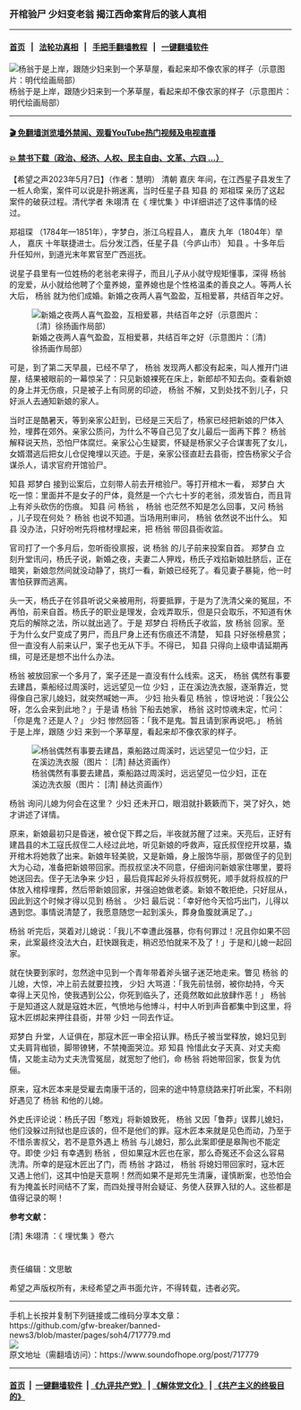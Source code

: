 ### 开棺验尸 少妇变老翁 揭江西命案背后的骇人真相
------------------------

#### [首页](https://github.com/gfw-breaker/banned-news3/blob/master/README.md) &nbsp;&nbsp;|&nbsp;&nbsp; [法轮功真相](https://github.com/begood0513/basic/blob/master/README.md)  &nbsp;&nbsp;|&nbsp;&nbsp; [手把手翻墙教程](https://github.com/gfw-breaker/guides/wiki)  &nbsp;&nbsp;|&nbsp;&nbsp; [一键翻墙软件](https://github.com/gfw-breaker/nogfw/blob/master/README.md)  



<div><img alt="杨翁于是上岸，跟随少妇来到一个茅草屋，看起来却不像农家的样子（示意图片：明代绘画局部）" src="https://img.soundofhope.org/2023-05/1683502682312.jpg"/>
<br/><figcaption class="caption">
 杨翁于是上岸，跟随少妇来到一个茅草屋，看起来却不像农家的样子（示意图片：明代绘画局部）
</figcaption></div><hr/>

#### [ 🎬  免翻墙浏览墙外禁闻、观看YouTube热门视频及电视直播](https://github.com/gfw-breaker/HelloWorld)

#### [ 💥  禁书下载（政治、经济、人权、民主自由、文革、六四 ...）](https://github.com/gfw-breaker/books/blob/master/README.md)

<div><div class="Content__Wrapper sc-1bvya0-0 elmmKw article_body" data-checkusr="" itemprop="articleBody">
 <div id="post_place_1">
 </div>
 <p class="meta-top">
  <span class="meta">
   【希望之声2023年5月7日】（作者：慧明）
  </span>
  <ok href="/term/19809">
   清朝
  </ok>
  <ok href="/term/8153">
   嘉庆
  </ok>
  年间，在江西星子县发生了一桩人命案，案件可以说是扑朔迷离，当时任星子县
  <ok href="/term/124917">
   知县
  </ok>
  的
  <ok href="/term/865922">
   郑祖琛
  </ok>
  亲历了这起案件的破获过程。清代学者
  <ok href="/term/565172">
   朱翊清
  </ok>
  在《
  <ok href="/term/565175">
   埋忧集
  </ok>
  》中详细讲述了这件事情的经过。
 </p>
 <p>
  <ok href="/term/865922">
   郑祖琛
  </ok>
  （1784年—1851年），字梦白，浙江乌程县人，
  <ok href="/term/8153">
   嘉庆
  </ok>
  九年（1804年）举人，
  <ok href="/term/8153">
   嘉庆
  </ok>
  十年联捷进士。后分发江西，任星子县（今庐山市）
  <ok href="/term/124917">
   知县
  </ok>
  。十多年后升任知州，到道光末年累官至广西巡抚。
 </p>
 <p>
  说星子县里有一位姓杨的老翁老来得子，而且儿子从小就守规矩懂事，深得
  <ok href="/term/868115">
   杨翁
  </ok>
  的宠爱，从小就给他聘了个童养媳，童养媳也是个性格温柔的善良之人。等两人长大后，
  <ok href="/term/868115">
   杨翁
  </ok>
  就为他们成婚。新婚之夜两人喜气盈盈，互相爱慕，共结百年之好。
 </p>
 <figure class="OImage__StyledFigure-sc-1lfley0-0 jWYblU">
  <img alt="新婚之夜两人喜气盈盈，互相爱慕，共结百年之好（示意图片：〔清〕徐扬画作局部）" src="https://img.soundofhope.org/2022-06/1654667143713.jpg"/>
  <br/><figcaption>
   新婚之夜两人喜气盈盈，互相爱慕，共结百年之好（示意图片：〔清〕徐扬画作局部）
  </figcaption>
 </figure>
 <p>
  可是，到了第二天早晨，已经不早了，
  <ok href="/term/868115">
   杨翁
  </ok>
  发现两人都没有起来，叫人推开门进屋，结果被眼前的一幕惊呆了：只见新娘裸死在床上，新郎却不知去向。查看新娘的身上并无伤痕，只是被子上有同房的印迹，
  <ok href="/term/868115">
   杨翁
  </ok>
  不解，又到处找不到儿子，只好派人去通知新娘的家人。
 </p>
 <p>
  当时正是酷暑天，等到亲家公赶到，已经是三天后了，杨家已经把新娘的尸体入殓，埋葬在郊外。亲家公质问，为什么不等自己见了女儿最后一面再下葬？
  <ok href="/term/868115">
   杨翁
  </ok>
  解释说天热，恐怕尸体腐烂。亲家公心生疑窦，怀疑是杨家父子合谋害死了女儿，女婿潜逃后把女儿仓促掩埋以灭迹。于是，亲家公径直赶去县衙，控告杨家父子合谋杀人，请求官府开馆验尸。
 </p>
 <p>
  <ok href="/term/124917">
   知县
  </ok>
  <ok href="/term/865925">
   郑梦白
  </ok>
  接到讼案后，立刻带人前去开棺验尸。等打开棺木一看，
  <ok href="/term/865925">
   郑梦白
  </ok>
  大吃一惊：里面并不是女子的尸体，竟然是一个六七十岁的老翁，须发皆白，而且背上有斧头砍伤的伤痕。
  <ok href="/term/124917">
   知县
  </ok>
  问
  <ok href="/term/868115">
   杨翁
  </ok>
  ，
  <ok href="/term/868115">
   杨翁
  </ok>
  也茫然不知是怎么回事，又问
  <ok href="/term/868115">
   杨翁
  </ok>
  ，儿子现在何处？
  <ok href="/term/868115">
   杨翁
  </ok>
  也说不知道。当场用刑审问，
  <ok href="/term/868115">
   杨翁
  </ok>
  依然说不出什么。
  <ok href="/term/124917">
   知县
  </ok>
  没办法，只好吩咐先将棺材埋起来，把
  <ok href="/term/868115">
   杨翁
  </ok>
  带回县衙收监。
 </p>
 <p>
  官司打了一个多月后，忽听衙役禀报，说
  <ok href="/term/868115">
   杨翁
  </ok>
  的儿子前来投案自首。
  <ok href="/term/865925">
   郑梦白
  </ok>
  立刻升堂讯问，杨氏子说，新婚之夜，夫妻二人狎戏，杨氏子戏掐新娘肚脐后，正在暗笑，新娘忽然间就没动静了，挑灯一看，新娘已经死了。看见妻子暴毙，他一时害怕获罪而逃离。
 </p>
 <p>
  头一天，杨氏子在邻县听说父亲被用刑，将要抵罪，于是为了洗清父亲的冤屈，不再怕，前来自首。杨氏子的职业是理发，会戏弄取乐，但是只会取乐，不知道有休克后的解除之法，所以就出逃了。于是
  <ok href="/term/865925">
   郑梦白
  </ok>
  将杨氏子收监，放
  <ok href="/term/868115">
   杨翁
  </ok>
  回家。至于为什么女尸变成了男尸，而且尸身上还有伤痕还不清楚，
  <ok href="/term/124917">
   知县
  </ok>
  只好张榜悬赏；但一直没有人前来认尸，案子也无从下手。不得已，
  <ok href="/term/124917">
   知县
  </ok>
  只得向上级申请延期再缉，可是还是想不出什么办法。
 </p>
 <p>
  <ok href="/term/868115">
   杨翁
  </ok>
  被放回家一个多月了，案子还是一直没有什么线索。这天，
  <ok href="/term/868115">
   杨翁
  </ok>
  偶然有事要去建昌，乘船经过周溪时，远远望见一位
  <ok href="/term/320338">
   少妇
  </ok>
  ，正在溪边洗衣服，逐渐靠近，觉得像自己家儿媳妇，就突然喊她一声。
  <ok href="/term/320338">
   少妇
  </ok>
  抬头看见
  <ok href="/term/868115">
   杨翁
  </ok>
  ，惊讶地说：「我公公呀，怎么会来到此地？」于是请
  <ok href="/term/868115">
   杨翁
  </ok>
  下船去她家，
  <ok href="/term/868115">
   杨翁
  </ok>
  这时惊魂未定，忙问：「你是鬼？还是人？」
  <ok href="/term/320338">
   少妇
  </ok>
  惨然回答：「我不是鬼。暂且请到家再说吧。」
  <ok href="/term/868115">
   杨翁
  </ok>
  于是上岸，跟随
  <ok href="/term/320338">
   少妇
  </ok>
  来到一个茅草屋，看起来却不像农家的样子。
 </p>
 <figure class="OImage__StyledFigure-sc-1lfley0-0 jWYblU">
  <img alt="杨翁偶然有事要去建昌，乘船路过周溪时，远远望见一位少妇，正在溪边洗衣服（图片： [清] 赫达资画作）" src="https://img.soundofhope.org/2021-06/1624004431306.jpg"/>
  <br/><figcaption>
   杨翁偶然有事要去建昌，乘船路过周溪时，远远望见一位少妇，正在溪边洗衣服（图片： [清] 赫达资画作）
  </figcaption>
 </figure>
 <p>
  <ok href="/term/868115">
   杨翁
  </ok>
  询问儿媳为何会在这里？
  <ok href="/term/320338">
   少妇
  </ok>
  还未开口，眼泪就扑簌簌而下，哭了好久，她才讲述了详情。
 </p>
 <p>
  原来，新娘最初只是昏迷，被仓促下葬之后，半夜就苏醒了过来。天亮后，正好有建昌县的木工寇氏叔侄二人经过此地，听见新娘的呼救声，寇氏叔侄挖开坟墓，撬开棺木将她救了出来。新娘年轻美貌，又是新婚，身上服饰华丽，那做侄子的见到大为心动，准备把新娘带回家。而叔叔坚决不同意，仔细询问新娘家住哪里，要将她送回去。侄子无法争来
  <ok href="/term/320338">
   少妇
  </ok>
  ，最后竟挥起斧头将叔叔劈死，顺手就将叔叔的尸体放入棺椁埋葬，然后带新娘回家，并强迫她做老婆。新娘不敢拒绝，只好屈从，因此到这个时候才得以见到
  <ok href="/term/868115">
   杨翁
  </ok>
  。
  <ok href="/term/320338">
   少妇
  </ok>
  最后说：「幸好他今天恰巧出门，儿得以遇到您。事情说清楚了，我愿意随您一起到溪头，葬身鱼腹就满足了。」
 </p>
 <p>
  <ok href="/term/868115">
   杨翁
  </ok>
  听完后，哭着对儿媳说：「我儿不幸遭此强暴，你有何罪过！况且你如果不回来，此案最终没法大白，赶快跟我走，稍迟恐怕就来不及了！」于是和儿媳一起回家。
 </p>
 <p>
  就在快要到家时，忽然途中见到一个青年带着斧头锯子迷茫地走来。瞥见
  <ok href="/term/868115">
   杨翁
  </ok>
  的儿媳，大惊，冲上前去就要拉拽，
  <ok href="/term/320338">
   少妇
  </ok>
  大骂道：「我先前怯弱，被你劫持，今天幸得上天见怜，使我遇到公公，你死到临头了，还竟然敢如此放肆作恶！」
  <ok href="/term/868115">
   杨翁
  </ok>
  于是知道这人就是寇姓木匠，气愤地与他博斗，村中人听到声音都集中到这里，将寇木匠绑起来押往县衙，并带
  <ok href="/term/320338">
   少妇
  </ok>
  一同去作证。
 </p>
 <p>
  <ok href="/term/865925">
   郑梦白
  </ok>
  升堂，人证俱在，那寇木匠一审全招认罪。杨氏子被当堂释放，媳妇见到丈夫肩背枷锁，脚带镣铐，不禁掩面哭泣。郑
  <ok href="/term/124917">
   知县
  </ok>
  怜惜此女子天真、对丈夫痴情，又能主动为丈夫洗雪冤屈，就宽恕了他们，命
  <ok href="/term/868115">
   杨翁
  </ok>
  将她带回家，恢复为伉俪。
 </p>
 <p>
  原来，寇木匠本来是受雇去南康干活的，回来的途中特意绕路来打听此案，不料刚好遇见了
  <ok href="/term/868115">
   杨翁
  </ok>
  和他的儿媳。
 </p>
 <p>
  外史氏评论说：杨氏子因「憨戏」将新娘致死，
  <ok href="/term/868115">
   杨翁
  </ok>
  又因「鲁莽」误葬儿媳妇，他们没躲过刑狱也是应该的，但不是他们的罪。寇木匠本来就是见色而动，乃至于不惜杀害叔父，若不是意外遇上
  <ok href="/term/868115">
   杨翁
  </ok>
  与儿媳妇，那么此案即便是皋陶也不能定夺。即使
  <ok href="/term/320338">
   少妇
  </ok>
  有幸遇到
  <ok href="/term/868115">
   杨翁
  </ok>
  ，但如果寇木匠也在家，那么奇冤还不会这么容易洗清。所幸的是寇木匠出了门，而
  <ok href="/term/868115">
   杨翁
  </ok>
  才路过，
  <ok href="/term/868115">
   杨翁
  </ok>
  将媳妇带回家时，寇木匠又遇上他们，这其中怕是天意啊！然而如果不是郑先生清廉，谨慎断案，也恐怕会有为掩盖长时间结不了案，而四处搜寻附会疑证、务使人获罪入狱的人。这些都是值得记录的啊！
 </p>
 <p>
  <strong>
   参考文献：
  </strong>
 </p>
 <p>
  [清]
  <ok href="/term/565172">
   朱翊清
  </ok>
  ：《
  <ok href="/term/565175">
   埋忧集
  </ok>
  》卷六
 </p>
 <h1>
 </h1>
 <p class="meta-btm">
  责任编辑：文思敏
 </p>
 <p class="meta-btm">
  希望之声版权所有，未经希望之声书面允许，不得转载，违者必究。
 </p>
</div>
</div>
<hr/>
手机上长按并复制下列链接或二维码分享本文章：<br/>
https://github.com/gfw-breaker/banned-news3/blob/master/pages/soh4/717779.md <br/>
<a href='https://github.com/gfw-breaker/banned-news3/blob/master/pages/soh4/717779.md'><img src='https://github.com/gfw-breaker/banned-news3/blob/master/pages/soh4/717779.md.png'/></a> <br/>
原文地址（需翻墙访问）：https://www.soundofhope.org/post/717779


------------------------
#### [首页](https://github.com/gfw-breaker/banned-news3/blob/master/README.md) &nbsp;|&nbsp; [一键翻墙软件](https://github.com/gfw-breaker/nogfw/blob/master/README.md) &nbsp;| [《九评共产党》](https://github.com/gfw-breaker/9ping.md/blob/master/README.md#九评之一评共产党是什么) | [《解体党文化》](https://github.com/gfw-breaker/jtdwh.md/blob/master/README.md) | [《共产主义的终极目的》](https://github.com/gfw-breaker/gczydzjmd.md/blob/master/README.md)


<img src='http://gfw-breaker.win/banned-news3/pages/soh4/717779.md' width='0px' height='0px'/>
